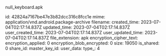 null_keyboard.apk

id: 42824a7167be47e3b82dcc316c8fcc1e
mime: application/vnd.android.package-archive
filename: 
created_time: 2023-07-04T02:17:14.837Z
updated_time: 2023-07-04T02:17:14.837Z
user_created_time: 2023-07-04T02:17:14.837Z
user_updated_time: 2023-07-04T02:17:14.837Z
file_extension: apk
encryption_cipher_text: 
encryption_applied: 0
encryption_blob_encrypted: 0
size: 19050
is_shared: 0
share_id: 
master_key_id: 
user_data: 
type_: 4